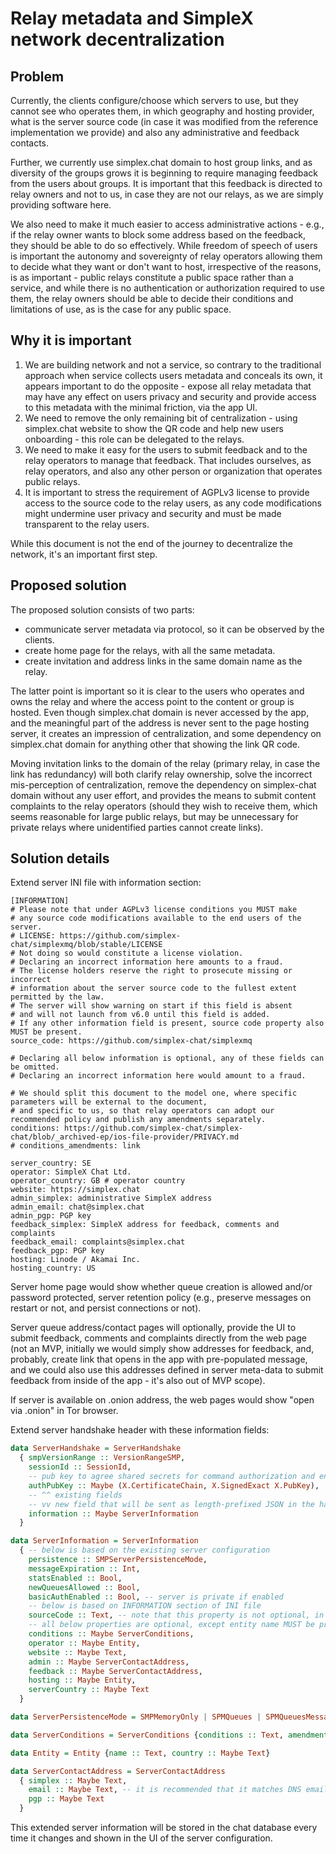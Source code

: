 # Relay metadata and SimpleX network decentralization

## Problem

Currently, the clients configure/choose which servers to use, but they cannot see who operates them, in which geography and hosting provider, what is the server source code (in case it was modified from the reference implementation we provide) and also any administrative and feedback contacts.

Further, we currently use simplex.chat domain to host group links, and as diversity of the groups grows it is beginning to require managing feedback from the users about groups. It is important that this feedback is directed to relay owners and not to us, in case they are not our relays, as we are simply providing software here.

We also need to make it much easier to access administrative actions - e.g., if the relay owner wants to block some address based on the feedback, they should be able to do so effectively. While freedom of speech of users is important the autonomy and sovereignty of relay operators allowing them to decide what they want or don't want to host, irrespective of the reasons, is as important - public relays constitute a public space rather than a service, and while there is no authentication or authorization required to use them, the relay owners should be able to decide their conditions and limitations of use, as is the case for any public space.

## Why it is important

1. We are building network and not a service, so contrary to the traditional approach when service collects users metadata and conceals its own, it appears important to do the opposite - expose all relay metadata that may have any effect on users privacy and security and provide access to this metadata with the minimal friction, via the app UI.
2. We need to remove the only remaining bit of centralization - using simplex.chat website to show the QR code and help new users onboarding - this role can be delegated to the relays.
3. We need to make it easy for the users to submit feedback and to the relay operators to manage that feedback. That includes ourselves, as relay operators, and also any other person or organization that operates public relays.
4. It is important to stress the requirement of AGPLv3 license to provide access to the source code to the relay users, as any code modifications might undermine user privacy and security and must be made transparent to the relay users.

While this document is not the end of the journey to decentralize the network, it's an important first step.

## Proposed solution

The proposed solution consists of two parts:

- communicate server metadata via protocol, so it can be observed by the clients.
- create home page for the relays, with all the same metadata.
- create invitation and address links in the same domain name as the relay.

The latter point is important so it is clear to the users who operates and owns the relay and where the access point to the content or group is hosted. Even though simplex.chat domain is never accessed by the app, and the meaningful part of the address is never sent to the page hosting server, it creates an impression of centralization, and some dependency on simplex.chat domain for anything other that showing the link QR code.

Moving invitation links to the domain of the relay (primary relay, in case the link has redundancy) will both clarify relay ownership, solve the incorrect mis-perception of centralization, remove the dependency on simplex-chat domain without any user effort, and provides the means to submit content complaints to the relay operators (should they wish to receive them, which seems reasonable for large public relays, but may be unnecessary for private relays where unidentified parties cannot create links).

## Solution details

Extend server INI file with information section:

```
[INFORMATION]
# Please note that under AGPLv3 license conditions you MUST make
# any source code modifications available to the end users of the server.
# LICENSE: https://github.com/simplex-chat/simplexmq/blob/stable/LICENSE
# Not doing so would constitute a license violation.
# Declaring an incorrect information here amounts to a fraud.
# The license holders reserve the right to prosecute missing or incorrect
# information about the server source code to the fullest extent permitted by the law.
# The server will show warning on start if this field is absent
# and will not launch from v6.0 until this field is added.
# If any other information field is present, source code property also MUST be present.
source_code: https://github.com/simplex-chat/simplexmq

# Declaring all below information is optional, any of these fields can be omitted.
# Declaring an incorrect information here would amount to a fraud.

# We should split this document to the model one, where specific parameters will be external to the document,
# and specific to us, so that relay operators can adopt our recommended policy and publish any amendments separately.
conditions: https://github.com/simplex-chat/simplex-chat/blob/_archived-ep/ios-file-provider/PRIVACY.md
# conditions_amendments: link

server_country: SE
operator: SimpleX Chat Ltd.
operator_country: GB # operator country
website: https://simplex.chat
admin_simplex: administrative SimpleX address
admin_email: chat@simplex.chat
admin_pgp: PGP key
feedback_simplex: SimpleX address for feedback, comments and complaints
feedback_email: complaints@simplex.chat
feedback_pgp: PGP key
hosting: Linode / Akamai Inc.
hosting_country: US
```

Server home page would show whether queue creation is allowed and/or password protected, server retention policy (e.g., preserve messages on restart or not, and persist connections or not).

Server queue address/contact pages will optionally, provide the UI to submit feedback, comments and complaints directly from the web page (not an MVP, initially we would simply show addresses for feedback, and, probably, create link that opens in the app with pre-populated message, and we could also use this addresses defined in server meta-data to submit feedback from inside of the app - it's also out of MVP scope).

If server is available on .onion address, the web pages would show "open via .onion" in Tor browser.

Extend server handshake header with these information fields:

```haskell
data ServerHandshake = ServerHandshake
  { smpVersionRange :: VersionRangeSMP,
    sessionId :: SessionId,
    -- pub key to agree shared secrets for command authorization and entity ID encryption.
    authPubKey :: Maybe (X.CertificateChain, X.SignedExact X.PubKey),
    -- ^^ existing fields
    -- vv new field that will be sent as length-prefixed JSON in the handshake
    information :: Maybe ServerInformation
  }

data ServerInformation = ServerInformation
  { -- below is based on the existing server configuration
    persistence :: SMPServerPersistenceMode,
    messageExpiration :: Int,
    statsEnabled :: Bool,
    newQueuesAllowed :: Bool,
    basicAuthEnabled :: Bool, -- server is private if enabled
    -- below is based on INFORMATION section of INI file
    sourceCode :: Text, -- note that this property is not optional, in line with AGPLv3 license
    -- all below properties are optional, except entity name MUST be present if any entity country is present
    conditions :: Maybe ServerConditions,
    operator :: Maybe Entity,
    website :: Maybe Text,
    admin :: Maybe ServerContactAddress,
    feedback :: Maybe ServerContactAddress,
    hosting :: Maybe Entity,
    serverCountry :: Maybe Text
  }

data ServerPersistenceMode = SMPMemoryOnly | SPMQueues | SPMQueuesMessages

data ServerConditions = ServerConditions {conditions :: Text, amendments :: Maybe Text}

data Entity = Entity {name :: Text, country :: Maybe Text}

data ServerContactAddress = ServerContactAddress
  { simplex :: Maybe Text,
    email :: Maybe Text, -- it is recommended that it matches DNS email address, if either is present
    pgp :: Maybe Text
  }
```

This extended server information will be stored in the chat database every time it changes and shown in the UI of the server configuration.
